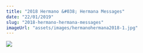 ```yaml
---
title: "2018 Hermano &#038; Hermana Messages"
date: "22/01/2019"
slug: "2018-hermano-hermana-messages"
imageUrl: "assets/images/hermanohermana2018-1.jpg"
---
```


![](https://i1.wp.com/santonino-nz.org/wp-content/uploads/2019/01/hermanohermana2018-1.jpg?fit=721%2C1024)